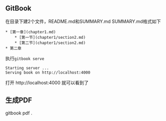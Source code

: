 ## GitBook
在目录下建2个文件，README.md和SUMMARY.md
SUMMARY.md格式如下

	* [第一章](chapter1.md)
 		* [第一节](chapter1/section2.md)
 		* [第二节](chapter1/section2.md)
 	* 第二章
 	
执行`gitbook serve`

	Starting server ...
	Serving book on http://localhost:4000
打开 http://localhost:4000 就可以看到了


## 生成PDF 
gitbook pdf .